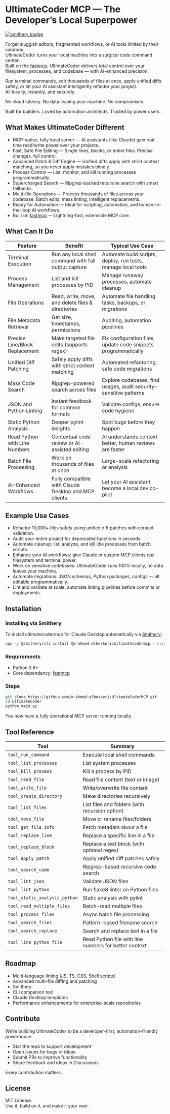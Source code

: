 # UltimateCoder MCP — The Developer’s Local Superpower

[![smithery badge](https://smithery.ai/badge/@m-ahmed-elbeskeri/ultimatecodermcp)](https://smithery.ai/server/@m-ahmed-elbeskeri/ultimatecodermcp)

Forget sluggish editors, fragmented workflows, or AI tools limited by their sandbox.  
UltimateCoder turns your local machine into a surgical code command center.  
Built on the [fastmcp](https://github.com/jlowin/fastmcp), UltimateCoder delivers total control over your filesystem, processes, and codebase — with AI-enhanced precision.

Run terminal commands, edit thousands of files at once, apply unified diffs safely, or let your AI assistant intelligently refactor your project.  
All locally, instantly, and securely.

No cloud latency. No data leaving your machine. No compromises.

Built for builders. Loved by automation architects. Trusted by power users.


## What Makes UltimateCoder Different

- MCP-native, fully local server — AI assistants (like Claude) gain real-time read/write power over your projects.
- Fast, Safe File Editing — Single lines, blocks, or entire files. Precise changes, full control.
- Advanced Patch & Diff Engine — Unified diffs apply with strict context matching, so you never apply mistakes blindly.
- Process Control — List, monitor, and kill running processes programmatically.
- Supercharged Search — Ripgrep-backed recursive search with smart fallbacks.
- Multi-file Operations — Process thousands of files across your codebase. Batch edits, mass linting, intelligent replacements.
- Ready for Automation — Ideal for scripting, automation, and human-in-the-loop AI workflows.
- Built on [fastmcp](https://github.com/jlowin/fastmcp) — Lightning-fast, extensible MCP core.


## What Can It Do

| Feature | Benefit | Typical Use Case |
|---------|----------|-----------------|
| Terminal Execution | Run any local shell command with full output capture | Automate build scripts, deploy, run tests, manage local tools |
| Process Management | List and kill processes by PID | Manage runaway processes, automate cleanup |
| File Operations | Read, write, move, and delete files & directories | Automate file handling tasks, backups, or migrations |
| File Metadata Retrieval | Get size, timestamps, permissions | Auditing, automation pipelines |
| Precise Line/Block Replacement | Make targeted file edits (supports regex) | Fix configuration files, update code snippets programmatically |
| Unified Diff Patching | Safely apply diffs with strict context matching | Automated refactoring, safe code migrations |
| Mass Code Search | Ripgrep-powered search across files | Explore codebases, find usages, audit security-sensitive patterns |
| JSON and Python Linting | Instant feedback for common formats | Validate configs, ensure code hygiene |
| Static Python Analysis | Deeper pylint insights | Spot bugs before they happen |
| Read Python with Line Numbers | Contextual code review or AI-assisted editing | AI understands context better, human reviews are faster |
| Batch File Processing | Work on thousands of files at once | Large-scale refactoring or analysis |
| AI-Enhanced Workflows | Fully compatible with Claude Desktop and MCP clients | Let your AI assistant become a local dev co-pilot |


## Example Use Cases

- Refactor 10,000+ files safely using unified diff patches with context validation.
- Audit your entire project for deprecated functions in seconds.
- Automate cleanup: list, analyze, and kill idle processes from batch scripts.
- Enhance your AI workflows: give Claude or custom MCP clients real filesystem and terminal power.
- Work on sensitive codebases: UltimateCoder runs 100% locally, no data leaves your machine.
- Automate migrations: JSON schemas, Python packages, configs — all editable programmatically.
- Lint and validate at scale: automate linting pipelines before commits or deployments.


## Installation

### Installing via Smithery

To install ultimatecodermcp for Claude Desktop automatically via [Smithery](https://smithery.ai/server/@m-ahmed-elbeskeri/ultimatecodermcp):

```bash
npx -y @smithery/cli install @m-ahmed-elbeskeri/ultimatecodermcp --client claude
```

### Requirements

- Python 3.8+
- Core dependency: [fastmcp](https://github.com/jlowin/fastmcp)

### Steps

```bash
git clone https://github.com/m-ahmed-elbeskeri/UltimateCoderMCP.git
cd UltimateCoder
python main.py
```

You now have a fully operational MCP server running locally.


## Tool Reference

| Tool | Summary |
|------|----------|
| `tool_run_command` | Execute local shell commands |
| `tool_list_processes` | List system processes |
| `tool_kill_process` | Kill a process by PID |
| `tool_read_file` | Read file content (text or image) |
| `tool_write_file` | Write/overwrite file content |
| `tool_create_directory` | Make directories recursively |
| `tool_list_files` | List files and folders (with recursion option) |
| `tool_move_file` | Move or rename files/folders |
| `tool_get_file_info` | Fetch metadata about a file |
| `tool_replace_line` | Replace a specific line in a file |
| `tool_replace_block` | Replace a text block (with optional regex) |
| `tool_apply_patch` | Apply unified diff patches safely |
| `tool_search_code` | Ripgrep-based recursive code search |
| `tool_lint_json` | Validate JSON files |
| `tool_lint_python` | Run flake8 linter on Python files |
| `tool_static_analysis_python` | Static analysis with pylint |
| `tool_read_multiple_files` | Batch-read multiple files |
| `tool_process_files` | Async batch file processing |
| `tool_search_files` | Pattern-based filename search |
| `tool_search_replace` | Search and replace text in a file |
| `tool_line_python_file` | Read Python file with line numbers for better context |


## Roadmap

- Multi-language linting (JS, TS, CSS, Shell scripts)
- Advanced multi-file diffing and patching
- Smithery
- CLI companion tool
- Claude Desktop templates
- Performance enhancements for enterprise-scale repositories


## Contribute

We’re building UltimateCoder to be a developer-first, automation-friendly powerhouse.

- Star the repo to support development
- Open issues for bugs or ideas
- Submit PRs to improve functionality
- Share feedback and ideas in Discussions

Every contribution matters.


## License

MIT License.  
Use it, build on it, and make it your own.



